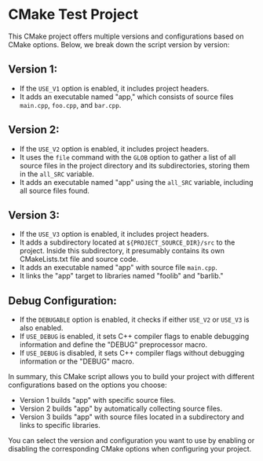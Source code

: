 # CMake Test Project

This CMake project offers multiple versions and configurations based on CMake options. Below, we break down the script version by version:

## Version 1:

- If the `USE_V1` option is enabled, it includes project headers.
- It adds an executable named "app," which consists of source files `main.cpp`, `foo.cpp`, and `bar.cpp`.

## Version 2:

- If the `USE_V2` option is enabled, it includes project headers.
- It uses the `file` command with the `GLOB` option to gather a list of all source files in the project directory and its subdirectories, storing them in the `all_SRC` variable.
- It adds an executable named "app" using the `all_SRC` variable, including all source files found.

## Version 3:

- If the `USE_V3` option is enabled, it includes project headers.
- It adds a subdirectory located at `${PROJECT_SOURCE_DIR}/src` to the project. Inside this subdirectory, it presumably contains its own CMakeLists.txt file and source code.
- It adds an executable named "app" with source file `main.cpp`.
- It links the "app" target to libraries named "foolib" and "barlib."

## Debug Configuration:

- If the `DEBUGABLE` option is enabled, it checks if either `USE_V2` or `USE_V3` is also enabled.
- If `USE_DEBUG` is enabled, it sets C++ compiler flags to enable debugging information and define the "DEBUG" preprocessor macro.
- If `USE_DEBUG` is disabled, it sets C++ compiler flags without debugging information or the "DEBUG" macro.

In summary, this CMake script allows you to build your project with different configurations based on the options you choose:

- Version 1 builds "app" with specific source files.
- Version 2 builds "app" by automatically collecting source files.
- Version 3 builds "app" with source files located in a subdirectory and links to specific libraries.

You can select the version and configuration you want to use by enabling or disabling the corresponding CMake options when configuring your project.
